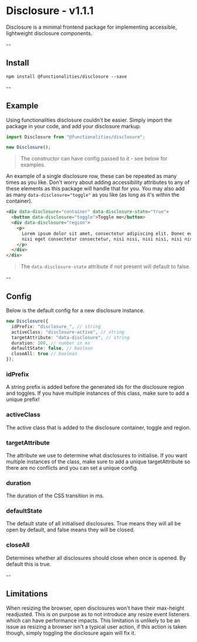 # Disclosure - v1.1.1

Disclosure is a minimal frontend package for implementing accessible, lightweight disclosure components.

--

## Install

```
npm install @functionalities/disclosure --save
```

--

## Example

Using functionalities disclosure couldn't be easier. Simply import the package in your code, and add your disclosure markup.

```typescript
import Disclosure from "@functionalities/disclosure";

new Disclosure();
```

> The constructor can have config passed to it - see below for examples.

An example of a single disclosure row, these can be repeated as many times as you like. Don't worry about adding accessibility attributes to any of these elements as this package will handle that for you. You may also add as many `data-disclosure="toggle"` as you like (as long as it's within the container).

```html
<div data-disclosure="container" data-disclosure-state="true">
  <button data-disclosure="toggle">Toggle me</button>
  <div data-disclosure="region">
    <p>
      Lorem ipsum dolor sit amet, consectetur adipiscing elit. Donec euismod,
      nisi eget consectetur consectetur, nisi nisi, nisi nisi, nisi nisi.
    </p>
  </div>
</div>
```

> The `data-disclosure-state` attribute if not present will default to false.

--

## Config

Below is the default config for a new disclosure instance.

```typescript
new Disclosure({
  idPrefix: "disclosure_", // string
  activeClass: "disclosure-active", // string
  targetAttribute: "data-disclosure", // string
  duration: 200, // number in ms
  defaultState: false, // boolean
  closeAll: true // boolean
});
```

### idPrefix

A string prefix is added before the generated ids for the disclosure region and toggles. If you have multiple instances of this class, make sure to add a unique prefix!

### activeClass

The active class that is added to the disclosure container, toggle and region.

### targetAttribute

The attribute we use to determine what disclosures to initialise. If you want multiple instances of the class, make sure to add a unique targetAttribute so there are no conflicts and you can set a unique config.

### duration

The duration of the CSS transition in ms.

### defaultState

The default state of all initialised disclosures. True means they will all be open by default, and false means they will be closed.

### closeAll

Determines whether all disclosures should close when once is opened. By default this is true.

--

## Limitations

When resizing the browser, open disclosures won't have their max-height readjusted. This is on purpose as to not introduce any resize event listeners which can have performance impacts. This limitation is unlikely to be an issue as resizing a browser isn't a typical user action, if this action is taken though, simply toggling the disclosure again will fix it.
